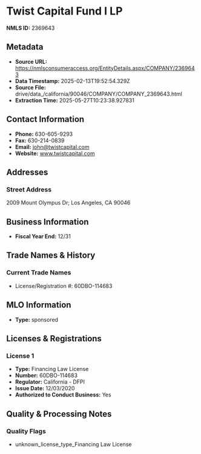 # Twist Capital Fund I LP

**NMLS ID:** 2369643

## Metadata
- **Source URL:** https://nmlsconsumeraccess.org/EntityDetails.aspx/COMPANY/2369643
- **Data Timestamp:** 2025-02-13T19:52:54.329Z
- **Source File:** drive/data_/california/90046/COMPANY/COMPANY_2369643.html
- **Extraction Time:** 2025-05-27T10:23:38.927831

## Contact Information
- **Phone:** 630-605-9293
- **Fax:** 630-214-0839
- **Email:** john@twistcapital.com
- **Website:** www.twistcapital.com

## Addresses
### Street Address
2009 Mount Olympus Dr; Los Angeles, CA 90046

## Business Information
- **Fiscal Year End:** 12/31

## Trade Names & History
### Current Trade Names
- License/Registration #: 60DBO-114683

## MLO Information
- **Type:** sponsored

## Licenses & Registrations

### License 1
- **Type:** Financing Law License
- **Number:** 60DBO-114683
- **Regulator:** California - DFPI
- **Issue Date:** 12/03/2020
- **Authorized to Conduct Business:** Yes

## Quality & Processing Notes
### Quality Flags
- unknown_license_type_Financing Law License
